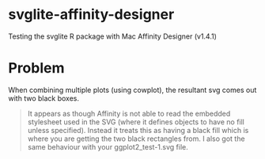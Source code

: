 # svglite-affinity-designer

Testing the svglite R package with Mac Affinity Designer (v1.4.1)

# Problem

When combining multiple plots (using cowplot), the resultant svg comes out with two black boxes. 

> It appears as though Affinity is not able to read the embedded stylesheet used in the SVG (where it defines objects to have no fill unless specified). Instead it treats this as having a black fill which is where you are getting the two black rectangles from. I also got the same behaviour with your ggplot2_test-1.svg file.
